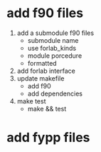# add f90 files
1. add a submodule f90 files
    + submodule name
    + use forlab_kinds
    + module porcedure
    + formatted
2. add forlab interface
3. update makefile
    + add f90
    + add dependencies
4. make test
    + make && test

# add fypp files